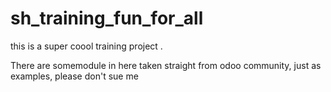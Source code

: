 # sh_training_fun_for_all
this is a super coool training project .

There are somemodule in here taken straight from odoo community, just as examples, please don't sue me
